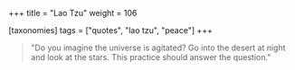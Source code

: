 +++
title = "Lao Tzu"
weight = 106

[taxonomies]
tags = ["quotes", "lao tzu", "peace"]
+++

> "Do you imagine the universe is agitated? Go into the desert at night and
> look at the stars. This practice should answer the question."

